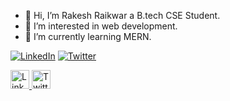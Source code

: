 - 👋 Hi, I’m Rakesh Raikwar a B.tech CSE Student.
- 👀 I’m interested in web development.
- 🌱 I’m currently learning MERN.


[![LinkedIn](https://upload.wikimedia.org/wikipedia/commons/0/01/LinkedIn_Logo_2013.png)](https://www.linkedin.com/in/your-profile)
[![Twitter](https://upload.wikimedia.org/wikipedia/commons/6/60/Twitter_Logo_2021.svg)](https://twitter.com/your-profile)

<a href="https://www.linkedin.com/in/your-profile">
  <img src="https://upload.wikimedia.org/wikipedia/commons/0/01/LinkedIn_Logo_2013.png" alt="LinkedIn" width="30" height="30">
</a>
<a href="https://twitter.com/your-profile">
  <img src="https://upload.wikimedia.org/wikipedia/commons/6/60/Twitter_Logo_2021.svg" alt="Twitter" width="30" height="30">
</a>


